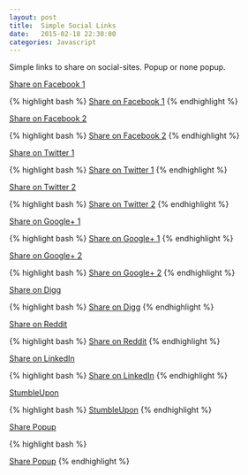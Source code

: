 ```yaml
---
layout: post
title:  Simple Social Links
date:   2015-02-18 22:30:00
categories: Javascript
---
```


Simple links to share on social-sites. Popup or none popup.

<!-- Facebook -->

<a href="http://www.facebook.com/sharer.php?u=ttp://blog.anderswik.se" target="_blank">Share on Facebook 1</a>

{% highlight bash %}
<a href="http://www.facebook.com/sharer.php?u=ttp://blog.anderswik.se" target="_blank">Share on Facebook 1</a>
{% endhighlight %}

<a href="https://sv-se.facebook.com/sharer/sharer.php?u=http://blog.anderswik.se" target="_blank">Share on Facebook 2</a>

{% highlight bash %}
<a href="https://sv-se.facebook.com/sharer/sharer.php?u=http://blog.anderswik.se" target="_blank">Share on Facebook 2</a>
{% endhighlight %}

<!-- Twitter -->

<a href="http://twitter.com/share?url=http://blog.anderswik.se&text=Some Text&hashtags=sharelink" target="_blank">Share on Twitter 1</a>

{% highlight bash %}
<a href="http://twitter.com/share?url=http://blog.anderswik.se&text=Some Text&hashtags=sharelink" target="_blank">Share on Twitter 1</a>
{% endhighlight %}


<a href="https://twitter.com/home/?status=blog (http://blog.anderswik.se)" target="_blank">Share on Twitter 2</a>

{% highlight bash %}
<a href="https://twitter.com/home/?status=blog (http://blog.anderswik.se)" target="_blank">Share on Twitter 2</a>
{% endhighlight %}

<!-- Google+ -->

<a href="https://plus.google.com/share?url=http://blog.anderswik.se" target="_blank">Share on Google+ 1</a>

{% highlight bash %}
<a href="https://plus.google.com/share?url=http://blog.anderswik.se" target="_blank">Share on Google+ 1</a>
{% endhighlight %}

<a href="https://plus.google.com/share?url=http://blog.anderswik.se" target="_blank">Share on Google+ 2</a>

{% highlight bash %}
<a href="https://plus.google.com/share?url=http://blog.anderswik.se" target="_blank">Share on Google+ 2</a>
{% endhighlight %}

<!-- Digg -->

<a href="http://www.digg.com/submit?url=http://blog.anderswik.se" target="_blank">Share on Digg</a>

{% highlight bash %}
<a href="http://www.digg.com/submit?url=http://blog.anderswik.se" target="_blank">Share on Digg</a>
{% endhighlight %}

<!-- Reddit -->

<a href="http://reddit.com/submit?url=http://blog.anderswik.se&title=Share Links" target="_blank">Share on Reddit</a>

{% highlight bash %}
<a href="http://reddit.com/submit?url=http://blog.anderswik.se&title=Share Links" target="_blank">Share on Reddit</a>
{% endhighlight %}

<!-- LinkedIn -->

<a href="http://www.linkedin.com/shareArticle?mini=true&url=http://blog.anderswik.se" target="_blank">Share on LinkedIn</a>

{% highlight bash %}
<a href="http://www.linkedin.com/shareArticle?mini=true&url=http://blog.anderswik.se" target="_blank">Share on LinkedIn</a>
{% endhighlight %}

<!-- StumbleUpon-->
<a href="http://www.stumbleupon.com/submit?url=http://blog.anderswik.se&title=Simple Share Buttons" target="_blank">StumbleUpon</a>

{% highlight bash %}
<a href="http://www.stumbleupon.com/submit?url=http://blog.anderswik.se&title=Simple Share Buttons" target="_blank">StumbleUpon</a>
{% endhighlight %}



<script language="javascript" type="text/javascript">
<!--
function popWin(url, name) {
  popwin=window.open(url,name,'height=250,width=350');
  if (window.focus) {popwin.focus()}
  return false;
}
// -->
</script>

<a href="javascript:popWin('http://blog.anderswik.se','share');" title="Share!">Share Popup</a>


{% highlight bash %}
<script language="javascript" type="text/javascript">
<!--
function popWin(url, name) {
  popwin=window.open(url,name,'height=250,width=350');
  if (window.focus) {popwin.focus()}
  return false;
}
// -->
</script>

<a href="javascript:popWin('http://blog.anderswik.se','share');" title="Share!">Share Popup</a>
{% endhighlight %}
